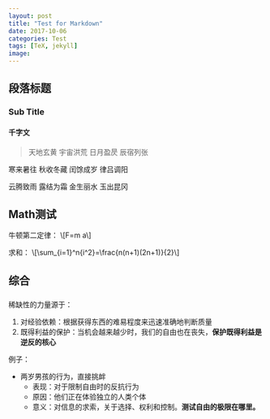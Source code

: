 ```yaml
---
layout: post
title: "Test for Markdown"
date: 2017-10-06
categories: Test
tags: [TeX, jekyll]
image: 
---
```


## 段落标题

### Sub Title

#### 千字文

> 天地玄黄 宇宙洪荒 日月盈昃 辰宿列张

  寒来暑往 秋收冬藏 闰馀成岁 律吕调阳

  云腾致雨 露结为霜 金生丽水 玉出昆冈

## Math测试

牛顿第二定律：
\\[F=m a\\]

求和：
\\[\sum_{i=1}^n{i^2}=\frac{n(n+1)(2n+1)}{2}\\]

## 综合

### 

稀缺性的力量源于：

1. 对经验依赖：根据获得东西的难易程度来迅速准确地判断质量
2. 既得利益的保护：当机会越来越少时，我们的自由也在丧失，**保护既得利益是逆反的核心**

例子：

* 两岁男孩的行为，直接挑衅
    * 表现：对于限制自由时的反抗行为
    * 原因：他们正在体验独立的人类个体
    * 意义：对信息的求索，关于选择、权利和控制。**测试自由的极限在哪里。**


